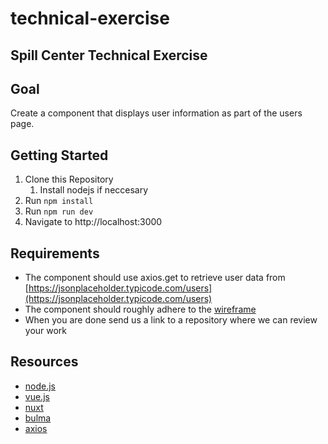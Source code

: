# technical-exercise
## Spill Center Technical Exercise

## Goal

Create a component that displays user information as part of the users page.

## Getting Started

1. Clone this Repository
    1. Install nodejs if neccesary
2. Run `npm install`
3. Run `npm run dev`
4. Navigate to http://localhost:3000

## Requirements

*	The component should use axios.get to retrieve user data from [https://jsonplaceholder.typicode.com/users](https://jsonplaceholder.typicode.com/users)
*	The component should roughly adhere to the [wireframe](https://projects.invisionapp.com/freehand/document/2clpV32jw)
* When you are done send us a link to a repository where we can review your work

## Resources

* [node.js](https://nodejs.org/en/)
* [vue.js](https://vuejs.org)
* [nuxt](https://nuxtjs.org)
* [bulma](https://bulma.io/)
* [axios](https://github.com/axios/axios)
